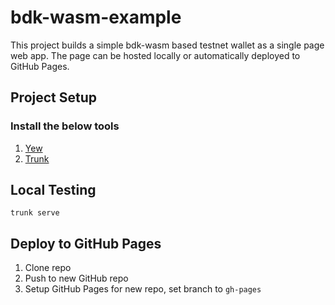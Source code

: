 # bdk-wasm-example

This project builds a simple bdk-wasm based testnet wallet as a single page web app. The page can 
be hosted locally or automatically deployed to GitHub Pages. 

## Project Setup

### Install the below tools

1. [Yew](https://yew.rs/docs/getting-started/introduction)
1. [Trunk](https://yew.rs/docs/getting-started/project-setup/using-trunk)

## Local Testing

```shell
trunk serve
```

## Deploy to GitHub Pages

1. Clone repo
1. Push to new GitHub repo
1. Setup GitHub Pages for new repo, set branch to `gh-pages`